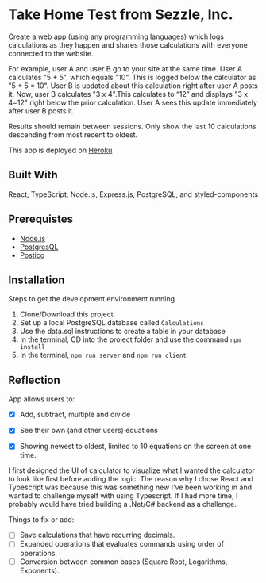 # Take Home Test from Sezzle, Inc.

Create a web app (using any programming languages) which logs calculations as they happen and shares those calculations with everyone connected to the website.

For example, user A and user B go to your site at the same time. User A calculates "5 + 5", which equals "10". This is logged below the calculator as "5 + 5 = 10". User B is updated about this calculation right after user A posts it. Now, user B calculates "3 x 4".This calculates to “12” and displays "3 x 4=12" right below the prior calculation. User A sees this update immediately after user B posts it.

Results should remain between sessions. Only show the last 10 calculations descending from most recent to oldest.

This app is deployed on [Heroku](https://jaycalctwo.herokuapp.com/)

## Built With

React,
TypeScript,
Node.js,
Express.js,
PostgreSQL, and
styled-components

## Prerequistes

- [Node.js](https://nodejs.org/en/)
- [PostgresQL](https://www.postgresql.org/)
- [Postico](https://eggerapps.at/postico/)

## Installation

Steps to get the development environment running.

1. Clone/Download this project.
2. Set up a local PostgreSQL database called `Calculations`
3. Use the data.sql instructions to create a table in your database
4. In the terminal, CD into the project folder and use the command `npm install`
5. In the terminal, `npm run server` and `npm run client`

## Reflection

App allows users to:

- [x] Add, subtract, multiple and divide
- [x] See their own (and other users) equations
- [x] Showing newest to oldest, limited to 10 equations on the screen at one time.


I first designed the UI of calculator to visualize what I wanted the calculator to look like first before adding the logic. The reason why I chose React and Typescript was because this was something new I've been working in and wanted to challenge myself with using Typescript. If I had more time, I probably would have tried building a .Net/C# backend as a challenge.

Things to fix or add:

- [ ] Save calculations that have recurring decimals.
- [ ] Expanded operations that evaluates commands using order of operations.
- [ ] Conversion between common bases (Square Root, Logarithms, Exponents).
